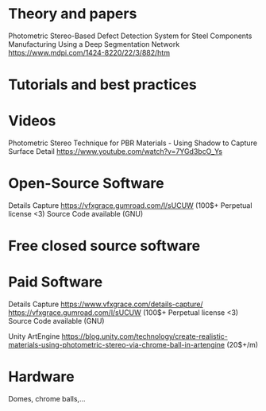 # Theory and papers


Photometric Stereo-Based Defect Detection System for Steel Components Manufacturing Using a Deep Segmentation Network https://www.mdpi.com/1424-8220/22/3/882/htm

# Tutorials and best practices


# Videos

Photometric Stereo Technique for PBR Materials - Using Shadow to Capture Surface Detail https://www.youtube.com/watch?v=7YGd3bcO_Ys




# Open-Source Software

Details Capture https://vfxgrace.gumroad.com/l/sUCUW (100$+ Perpetual license <3) Source Code available (GNU)




# Free closed source software




# Paid Software


Details Capture https://www.vfxgrace.com/details-capture/ https://vfxgrace.gumroad.com/l/sUCUW (100$+ Perpetual license <3) Source Code available (GNU)

Unity ArtEngine https://blog.unity.com/technology/create-realistic-materials-using-photometric-stereo-via-chrome-ball-in-artengine (20$+/m)

# Hardware

Domes, chrome balls,...

